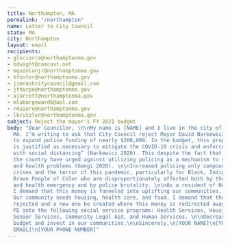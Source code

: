 ```yaml
---
title: Northampton, MA
permalink: "/northampton"
name: Letter to City Council
state: MA
city: Northampton
layout: email
recipients:
- glsciarra@northamptonma.gov
- bdwight@comcast.net
- mquinlanjr@northamptonma.gov
- kfoster@northamptonma.gov
- jimnashcitycouncil@gmail.com
- jthorpe@northamptonma.gov
- ajarrett@northamptonma.gov
- mlabargeward6@aol.com
- rmaiore@northamptonma.gov
- lkrutzler@northamptonma.gov
subject: Reject the mayor's FY 2021 budget
body: "Dear Councilor, \n\nMy name is [NAME] and I live in the city of Northampton,
  MA. I’m writing to ask that City Council reject Mayor David Narkewicz’s proposal
  to expand police funding of nearly $200,000. In the budget, this proposed expansion
  is justified as necessary to mitigate the COVID-19 crisis and enforce “compliance
  with social distancing” (Narkewicz 2020). This despite the fact that experts across
  the country have urged against utilizing policing as a mechanism to respond to social
  and health problems (Gangi 2020). \n\nIncreased policing only compounds public health
  crises and the terror of this pandemic, particularly for Black, Indigenous, and
  Brown People of Color who are disproportionately affected both by the current economic
  and health emergency and by police brutality. \n\nAs a resident of Northampton,
  I demand that this money is funneled into uplifting our communities, not police.
  Our community needs housing, health care, and food. I demand that the budget be
  rejected and a new one be created where this money is redirected away from the Northampton
  PD into the following social service programs: Health Services, Housing Services,
  Senior Services, Community Legal Aid, and Human Services. \n\nDecrease the police
  budget and invest in our communities.\n\nSincerely,\n[YOUR NAME]\n[YOUR ADDRESS]\n[YOUR
  EMAIL]\n[YOUR PHONE NUMBER]"
---
```


